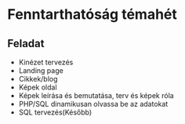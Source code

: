 # Fenntarthatóság témahét

## Feladat
- Kinézet tervezés
- Landing page
- Cikkek/blog
- Képek oldal
- Képek leírása és bemutatása, terv és képek róla
- PHP/SQL dinamikusan olvassa be az adatokat
- SQL tervezés(Később)
